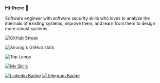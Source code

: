 ### Hi there 👋

<!--
**MojtabaTajik/MojtabaTajik** is a ✨ _special_ ✨ repository because its `README.md` (this file) appears on your GitHub profile.

Here are some ideas to get you started:

- 🔭 I’m currently working on ...
- 🌱 I’m currently learning ...
- 👯 I’m looking to collaborate on ...
- 🤔 I’m looking for help with ...
- 💬 Ask me about ...
- 📫 How to reach me: ...
- 😄 Pronouns: ...
- ⚡ Fun fact: ...
-->

Software engineer with software security skills who loves to analyze the internals of existing systems, improve them, and learn from them to design more robust systems.




[![GitHub Streak](http://github-readme-streak-stats.herokuapp.com?user=mobinjafari&border_radius=5.2)](https://git.io/streak-stats)

![Anurag's GitHub stats](https://github-readme-stats.vercel.app/api?username=mobinjafari&show_icons=true&theme=github_dark)


![Top Langs](https://github-readme-stats.vercel.app/api/top-langs/?username=mobinjafari&hide=c&theme=tokyonight)

[![My Skills](https://skillicons.dev/icons?i=androidstudio,java,kotlin,cpp,dart,cmake,firebase,flutter,gcp,git,linux,sqlite,&theme=dark&perline=5)](https://skillicons.dev)

[![Linkedin Badge](https://img.shields.io/badge/-MobinJafari-0072b1?style=flat&logo=Linkedin&logoColor=white)](https://www.linkedin.com/in/mobinjafari/ "Connect on LinkedIn")
[![Telegram Badge](https://img.shields.io/badge/-BinBreaker-grey?style=flat&logo=Telegram&logoColor=white)](https://t.me/lotka_org "My Telegram Channel")
